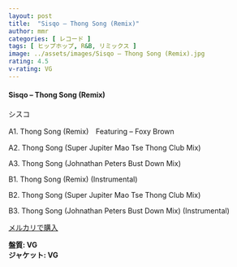 ```yaml
---
layout: post
title:  "Sisqo – Thong Song (Remix)"
author: mmr
categories: [ レコード ]
tags: [ ヒップホップ, R&B, リミックス ]
image: ../assets/images/Sisqo – Thong Song (Remix).jpg
rating: 4.5
v-rating: VG
---
```


#### Sisqo – Thong Song (Remix)

シスコ

A1. Thong Song (Remix)　Featuring – Foxy Brown

A2. Thong Song (Super Jupiter Mao Tse Thong Club Mix)

A3. Thong Song (Johnathan Peters Bust Down Mix)

B1. Thong Song (Remix) (Instrumental)

B2. Thong Song (Super Jupiter Mao Tse Thong Club Mix) 

B3. Thong Song (Johnathan Peters Bust Down Mix) (Instrumental)

[メルカリで購入](https://jp.mercari.com/item/m95904253553?afid=6142608987)

<div class="mt-4 mb-4 d-flex align-items-center">
<strong class="mr-1">盤質: VG</strong>
</div>
<div class="mt-4 mb-4 d-flex align-items-center">
<strong class="mr-1">ジャケット: VG</strong>
</div>
